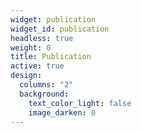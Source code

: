 ```yaml
---
widget: publication
widget_id: publication
headless: true
weight: 0
title: Publication
active: true
design:
  columns: "2"
  background:
    text_color_light: false
    image_darken: 0
---
```

